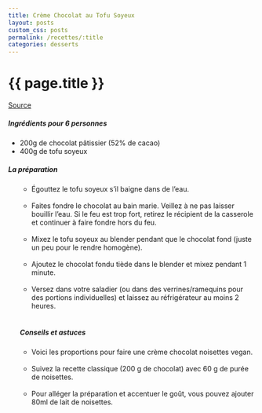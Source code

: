 ```yaml
---
title: Crème Chocolat au Tofu Soyeux
layout: posts
custom_css: posts
permalink: /recettes/:title
categories: desserts
---
```


# {{ page.title }}

[Source](https://www.planetevegan.com/recettes/creme-chocolat-tofu-soyeux/)

##### Ingrédients pour 6 personnes

- 200g de chocolat pâtissier (52% de cacao)
- 400g de tofu soyeux

##### La préparation

<ul id="prepa">

<section id="categories" markdown="1">

- Égouttez le tofu soyeux s’il baigne dans de l’eau.<br><br>
- Faites fondre le chocolat au bain marie. Veillez à ne pas laisser bouillir l’eau. Si le feu est trop fort, retirez le récipient de la casserole et continuer à faire fondre hors du feu.<br><br>
- Mixez le tofu soyeux au blender pendant que le chocolat fond (juste un peu pour le rendre homogène).<br><br>
- Ajoutez le chocolat fondu tiède dans le blender et mixez pendant 1 minute.<br><br>
- Versez dans votre saladier (ou dans des verrines/ramequins pour des portions individuelles) et laissez au réfrigérateur au moins 2 heures.<br><br>

##### Conseils et astuces

- Voici les proportions pour faire une crème chocolat noisettes vegan.<br><br>
- Suivez la recette classique (200 g de chocolat) avec 60 g de purée de noisettes.<br><br>
- Pour alléger la préparation et accentuer le goût, vous pouvez ajouter 80ml de lait de noisettes.

</section>

</ul>